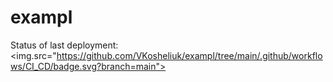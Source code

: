 # exampl

Status of last deployment:<br>
<img.src="https://github.com/VKosheliuk/exampl/tree/main/.github/workflows/CI_CD/badge.svg?branch=main"><br>

